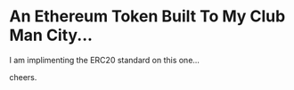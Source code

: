 # An Ethereum Token Built To My Club Man City...

I am implimenting the ERC20 standard on this one...

cheers.
